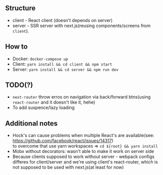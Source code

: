 ## Structure
- client - React client (doesn't depends on server)
- server - SSR server with next.js(reusing components/screens from `client`).
## How to
- Docker: `docker-compose up`
- Client: `yarn install && cd client && npm start`
- Server: `yarn install && cd server && npm run dev`
## TODO(?)
- `next-router` throw erros on navigation via back/forward btns(using `react-router` and it doesn't like it, hehe)
- To add suspence/lazy loading
## Additional notes
- Hock's can cause problems when multiple React's are available(see: https://github.com/facebook/react/issues/14317)<br> to overcome that use yarn workspaces => `cd ${root} && yarn install`
- Mobx without decorators: wasn't able to make it work on server side
- Because clients supposed to work without server - webpack configs differes for client/server and we're using client's react-router, which is not supposed to be used with next.js(at least for now)
